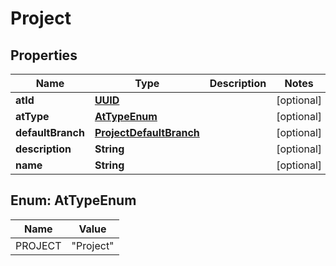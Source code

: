 

# Project

## Properties

Name | Type | Description | Notes
------------ | ------------- | ------------- | -------------
**atId** | [**UUID**](UUID.md) |  |  [optional]
**atType** | [**AtTypeEnum**](#AtTypeEnum) |  |  [optional]
**defaultBranch** | [**ProjectDefaultBranch**](ProjectDefaultBranch.md) |  |  [optional]
**description** | **String** |  |  [optional]
**name** | **String** |  |  [optional]



## Enum: AtTypeEnum

Name | Value
---- | -----
PROJECT | &quot;Project&quot;



